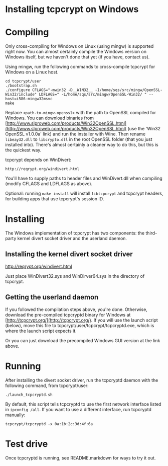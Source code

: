 Installing tcpcrypt on Windows
==============================

Compiling
=========

Only cross-compiling for Windows on Linux (using mingw) is supported right now. You can almost certainly compile the Windows version on Windows itself, but we haven't done that yet (if you have, contact us).

Using mingw, run the following commands to cross-compile tcpcrypt for Windows
on a Linux host.

    cd tcpcrypt/user
    ./bootstrap.sh
    ./configure CFLAGS="-mwin32 -D__WIN32__ -I/home/sqs/src/mingw/OpenSSL-Win32/include" LDFLAGS=" -L/home/sqs/src/mingw/OpenSSL-Win32/ " --host=i586-mingw32msvc
    make

Replace `<path-to-mingw-openssl>` with the path to OpenSSL compiled for
Windows. You can download binaries from
[http://www.slproweb.com/products/Win32OpenSSL.html](http://www.slproweb.com/products/Win32OpenSSL.html)
(use the 'Win32 OpenSSL v1.0.0a' link) and run the installer with Wine. Then
rename `libeay32.dll` to `libcrypto.dll` in the root OpenSSL folder (that you
just installed into). There's almost certainly a cleaner way to do this, but
this is the quickest way.

tcpcrypt depends on WinDivert:
	
	http://reqrypt.org/windivert.html

You'll have to supply paths to header files and WinDivert.dll when compiling
(modify CFLAGS and LDFLAGS as above).

Optional: running `make install` will install `libtcpcrypt` and tcpcrypt
headers, for building apps that use tcpcrypt's session ID.


Installing
==========

The Windows implementation of tcpcrypt has two components: the third-party kernel divert
socket driver and the userland daemon.

Installing the kernel divert socket driver
------------------------------------------

http://reqrypt.org/windivert.html

Just place WinDivert32.sys and WinDirver64.sys in the directory of tcpcrypt.

Getting the userland daemon
---------------------------

If you followed the compilation steps above, you're done. Otherwise, download
the pre-compiled tcpcryptd binary for Windows at
[http://tcpcrypt.org/](http://tcpcrypt.org/). If you will use the launch script
(below), move this file to tcpcrypt/user/tcpcrypt/tcpcryptd.exe, which is where
the launch script expects it.

Or you can just download the precompiled Windows GUI version at the link above.

Running
=======

After installing the divert socket driver, run the tcpcryptd daemon with the
following command, from tcpcrypt/user:

    ./launch_tcpcryptd.sh

By default, this script tells tcpcryptd to use the first network interface
listed in `ipconfig /all`. If you want to use a different interface, run
tcpcryptd manually:

    tcpcrypt/tcpcryptd -x 0a:1b:2c:3d:4f:6a


Test drive
==========

Once tcpcryptd is running, see README.markdown for ways to try it out. 
